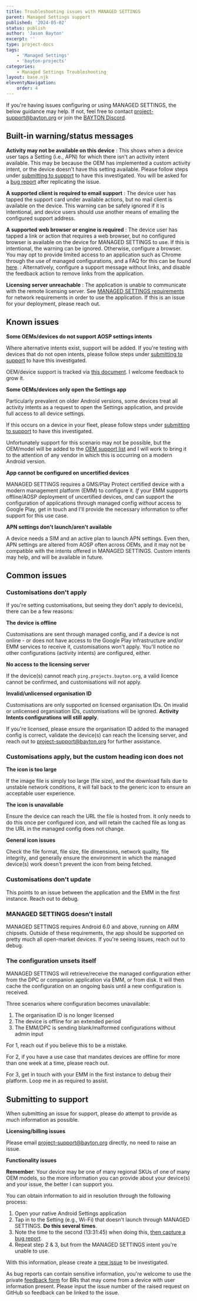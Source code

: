 ```yaml
---
title: Troubleshooting issues with MANAGED SETTINGS
parent: Managed Settings support
published: '2024-05-02'
status: publish
author: 'Jason Bayton'
excerpt: ''
type: project-docs
tags: 
    - 'Managed Settings'
    - 'bayton-projects'
categories: 
    - Managed Settings Troubleshooting
layout: base.njk
eleventyNavigation: 
    order: 4
---
```

If you're having issues configuring or using MANAGED SETTINGS, the below guidance may help. If not, feel free to contact [project-support@bayton.org](mailto:project-support@bayton.org) or join the [ BAYTON Discord](https://discord.gg/YUY7jAjayr).

## Built-in warning/status messages

**Activity may not be available on this device**
: This shows when a device user taps a Setting (i.e., APN) for which there isn't an activity intent available. This may be because the OEM has implemented a custom activity intent, or the device doesn't have this setting available. Please follow steps under [submitting to support](#submitting-to-support) to have this investigated. You will be asked for a [bug report](/android/how-to-capture-device-logs/) after replicating the issue.

**A supported client is required to email support**
: The device user has tapped the support card under available actions, but no mail client is available on the device. This warning can be safely ignored if it is intentional, and device users should use another means of emailing the configured support address.

**A supported web browser or engine is required**
: The device user has tapped a link or action that requires a web browser, but no configured browser is available on the device for MANAGED SETTINGS to use. If this is intentional, the warning can be ignored. Otherwise, configure a browser. You may opt to provide limited access to an application such as Chrome through the use of managed configurations, and a FAQ for this can be found [here](/android/android-enterprise-faq/configure-chrome-bookmarks/).
: Alternatively, configure a support message without links, and disable the feedback action to remove links from the application.

**Licensing server unreachable**
: The application is unable to communicate with the remote licensing server. See [MANAGED SETTINGS requirements](/projects/managed-settings/support/managed-settings-requirements/) for network requirements in order to use the application. If this is an issue for your deployment, please reach out.

## Known issues

**Some OEMs/devices do not support AOSP settings intents**

Where alternative intents exist, support will be added. If you're testing with devices that do not open intents, please follow steps under [submitting to support](#submitting-to-support) to have this investigated.

OEM/device support is tracked via [this document](/projects/managed-settings/support/oem-support/). I welcome feedback to grow it.

**Some OEMs/devices only open the Settings app**

Particularly prevalent on older Android versions, some devices treat all activity intents as a request to open the Settings application, and provide full access to all device settings. 

If this occurs on a device in your fleet, please follow steps under [submitting to support](#submitting-to-support) to have this investigated.

Unfortunately support for this scenario may not be possible, but the OEM/model will be added to the [OEM support list](/projects/managed-settings/support/oem-support/) and I will work to bring it to the attention of any vendor in which this is occurring on a modern Android version.

**App cannot be configured on uncertified devices**

MANAGED SETTINGS requires a GMS/Play Protect certified device with a modern management platform (EMM) to configure it. _If_ your EMM supports offline/AOSP deployment of uncertified devices, _and_ can support the configuration of applications through managed config _without_ access to Google Play, get in touch and I'll provide the necessary information to offer support for this use case.

**APN settings don't launch/aren't available**

A device needs a SIM and an active plan to launch APN settings. Even then, APN settings are altered from AOSP often across OEMs, and it may not be compatible with the intents offered in MANAGED SETTINGS. Custom intents may help, and will be available in future.

## Common issues

### Customisations don't apply

If you're setting customisations, but seeing they don't apply to device(s), there can be a few reasons:

**The device is offline**

Customisations are sent through managed config, and if a device is not online - or does not have access to the Google Play infrastructure and/or EMM services to receive it, customisations won't apply. You'll notice no other configurations (activity intents) are configured, either.

**No access to the licensing server**

If the device(s) cannot reach `ping.projects.bayton.org`, a valid licence cannot be confirmed, and customisations will not apply.

**Invalid/unlicensed organisation ID**

Customisations are only supported on licensed organisation IDs. On invalid or unlicensed organisation IDs, customisations will be ignored. **Activity Intents configurations will still apply**. 

If you're licensed, please ensure the organisation ID added to the managed config is correct, validate the device(s) can reach the licensing server, and reach out to [project-support@bayton.org](mailto:project-support@bayton.org) for further assistance.

### Customisations apply, but the custom heading icon does not

**The icon is too large**

If the image file is simply too large (file size), and the download fails due to unstable network conditions, it will fall back to the generic icon to ensure an acceptable user experience.

**The icon is unavailable**

Ensure the device can reach the URL the file is hosted from. It only needs to do this once per configured icon, and will retain the cached file as long as the URL in the managed config does not change.

**General icon issues**

Check the file format, file size, file dimensions, network quality, file integrity, and generally ensure the environment in which the managed device(s) work doesn't prevent the icon from being fetched.

### Customisations don't update

This points to an issue between the application and the EMM in the first instance. Reach out to debug.

### MANAGED SETTINGS doesn't install

MANAGED SETTINGS requires Android 6.0 and above, running on ARM chipsets. Outside of these requirements, the app should be supported on pretty much all open-market devices. If you're seeing issues, reach out to debug.

### The configuration unsets itself

MANAGED SETTINGS will retrieve/receive the managed configuration either from the DPC or companion application via EMM, or from disk. It will then cache the configuration on an ongoing basis until a new configuration is received. 

Three scenarios where configuration becomes unavailable:

1. The organisation ID is no longer licensed
2. The device is offline for an extended period
3. The EMM/DPC is sending blank/malformed configurations without admin input

For 1, reach out if you believe this to be a mistake. 

For 2, if you have a use case that mandates devices are offline for more than one week at a time, please reach out.

For 3, get in touch with your EMM in the first instance to debug their platform. Loop me in as required to assist.

## Submitting to support

<div class="callout callout-small">

When submitting an issue for support, please do attempt to provide as much information as possible.

</div>

**Licensing/billing issues**

Please email [project-support@bayton.org](mailto:project-support@bayton.org) directly, no need to raise an issue.

**Functionality issues**

**Remember**: Your device may be one of many regional SKUs of one of many OEM models, so the more information you can provide about your device(s) and your issue, the better I can support you.

You can obtain information to aid in resolution through the following process:

1. Open your native Android Settings application
2. Tap in to the Setting (e.g., Wi-Fi) that doesn't launch through MANAGED SETTINGS. **Do this several times**.
3. Note the time to the second (13:31:45) when doing this, [then capture a bug report](/android/how-to-capture-device-logs/).
4. Repeat step 2 & 3, but from the MANAGED SETTINGS intent you're unable to use.

With this information, please create a [new issue](https://github.com/baytonorg/managed_settings_tracker/issues/new?assignees=jasonbayton&labels=bug&projects=&template=bug_report.md&title=Issue%3A+) to be investigated. 

As bug reports can contain sensitive information, you're welcome to use the private [feedback form](https://docs.google.com/forms/d/e/1FAIpQLSdYQrOPM0dKwCmcSjfxgoK2rQvhQXXyw2pk9nMqYBn0F2IhRw/viewform?usp=sf_link) for BRs that may come from a device with user information present. Please input the issue number of the raised request on GitHub so feedback can be linked to the issue.

